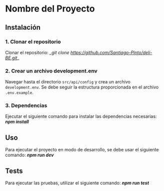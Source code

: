 # Nombre del Proyecto

## Instalación

### 1. Clonar el repositorio

Clonar el repositorio: *_git clone https://github.com/Santiago-Pinto/deli-BE.git*_

### 2. Crear un archivo development.env

Navegar hasta el directorio `src/api/config` y crea un archivo `development.env`. Se debe seguir la estructura proporcionada en el archivo `.env.example`.

### 3. Dependencias

Ejecutar el siguiente comando para instalar las dependencias necesarias: **_npm install_**

## Uso

Para ejecutar el proyecto en modo de desarrollo, se debe usar el siguiente comando: **_npm run dev_**

## Tests

Para ejecutar las pruebas, utilizar el siguiente comando: **_npm run test_**


